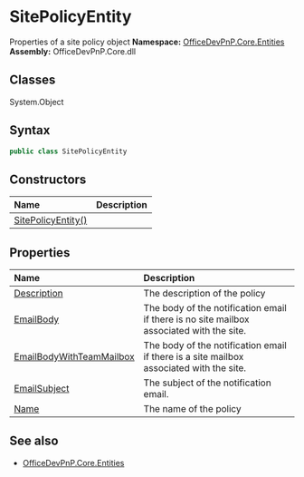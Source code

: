 # SitePolicyEntity
Properties of a site policy object
**Namespace:** [OfficeDevPnP.Core.Entities](OfficeDevPnP.Core.Entities.md)  
**Assembly:** OfficeDevPnP.Core.dll  
## Classes
System.Object  
## Syntax
```C#
public class SitePolicyEntity
```
## Constructors
|**Name**|**Description**|
|:-----|:-----|
| [SitePolicyEntity()](SitePolicyEntityconstructor1details.md) | 
## Properties
|**Name**|**Description**|
|:-----|:-----|
| [Description](SitePolicyEntity.Description.md) | The description of the policy
| [EmailBody](SitePolicyEntity.EmailBody.md) | The body of the notification email if there is no site mailbox associated with the site.
| [EmailBodyWithTeamMailbox](SitePolicyEntity.EmailBodyWithTeamMailbox.md) | The body of the notification email if there is a site mailbox associated with the site.
| [EmailSubject](SitePolicyEntity.EmailSubject.md) | The subject of the notification email.
| [Name](SitePolicyEntity.Name.md) | The name of the policy
## See also
- [OfficeDevPnP.Core.Entities](OfficeDevPnP.Core.Entities.md)
